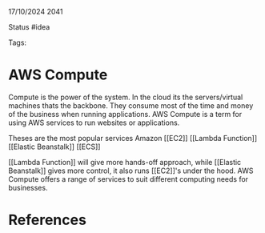17/10/2024 2041

Status #idea

Tags:

# AWS Compute

Compute is the power of the system. In the cloud its the servers/virtual machines thats the backbone. They consume most of the time and money of the business when running applications.
AWS Compute is a term for using AWS services to run websites or applications.

Theses are the most popular services
	Amazon [[EC2]]
	[[Lambda Function]]
	[[Elastic Beanstalk]]
	[[ECS]]	

[[Lambda Function]] will give more hands-off approach, while [[Elastic Beanstalk]] gives more control, it also runs [[EC2]]'s under the hood.
AWS Compute offers a range of services to suit different computing needs for businesses.
# References
